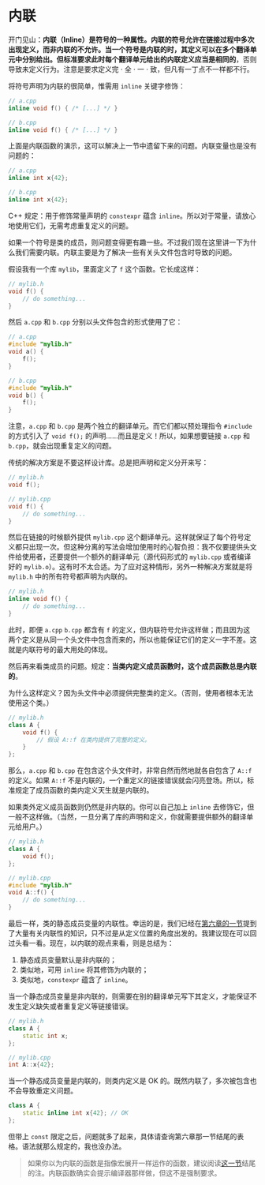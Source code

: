 # 内联

开门见山：**内联（Inline）**是符号的一种属性。内联的符号允许在链接过程中多次出现定义，而非内联的不允许。当一个符号是内联的时，其定义可以在多个翻译单元中分别给出。但标准要求此时**每个翻译单元给出的内联定义应当是相同的**，否则导致未定义行为。注意是要求定义完 · 全 · 一 · 致，但凡有一丁点不一样都不行。

将符号声明为内联的很简单，惟需用 `inline` 关键字修饰：
```cpp
// a.cpp
inline void f() { /* [...] */ }

// b.cpp
inline void f() { /* [...] */ }
```

上面是内联函数的演示，这可以解决上一节中遗留下来的问题。内联变量也是没有问题的：
```cpp
// a.cpp
inline int x{42};

// b.cpp
inline int x{42};
```
C++ 规定：用于修饰常量声明的 `constexpr` 蕴含 `inline`。所以对于常量，请放心地使用它们，无需考虑重复定义的问题。

如果一个符号是类的成员，则问题变得更有趣一些。不过我们现在这里讲一下为什么我们需要内联。内联主要是为了解决一些有关头文件包含时导致的问题。

假设我有一个库 `mylib`，里面定义了 `f` 这个函数。它长成这样：
```cpp
// mylib.h
void f() {
    // do something...
}
```

然后 `a.cpp` 和 `b.cpp` 分别以头文件包含的形式使用了它：
```cpp
// a.cpp
#include "mylib.h"
void a() {
    f();
}

// b.cpp
#include "mylib.h"
void b() {
    f();
}
```

注意，`a.cpp` 和 `b.cpp` 是两个独立的翻译单元。而它们都以预处理指令 `#include` 的方式引入了 `void f();` 的声明……而且是定义！所以，如果想要链接 `a.cpp` 和 `b.cpp`，就会出现重复定义的问题。

传统的解决方案是不要这样设计库。总是把声明和定义分开来写：
```cpp
// mylib.h
void f();

// mylib.cpp
void f() {
    // do something...
}
```
然后在链接的时候额外提供 `mylib.cpp` 这个翻译单元。这样就保证了每个符号定义都只出现一次。但这种分离的写法会增加使用时的心智负担：我不仅要提供头文件给使用者，还要提供一个额外的翻译单元（源代码形式的 `mylib.cpp` 或者编译好的 `mylib.o`）。这有时不太合适。为了应对这种情形，另外一种解决方案就是将 `mylib.h` 中的所有符号都声明为内联的。

```cpp
// mylib.h
inline void f() {
    // do something...
}
```

此时，即便 `a.cpp` `b.cpp` 都含有 `f` 的定义，但内联符号允许这样做；而且因为这两个定义是从同一个头文件中包含而来的，所以也能保证它们的定义一字不差。这就是内联符号的最大用处的体现。

然后再来看类成员的问题。规定：**当类内定义成员函数时，这个成员函数总是内联的**。

为什么这样定义？因为头文件中必须提供完整类的定义。（否则，使用者根本无法使用这个类。）
```cpp
// mylib.h
class A {
    void f() {
        // 假设 A::f 在类内提供了完整的定义。
    }
};
```

那么，`a.cpp` 和 `b.cpp` 在包含这个头文件时，非常自然而然地就各自包含了 `A::f` 的定义。如果 `A::f` 不是内联的，一个重定义的链接错误就会闪亮登场。所以，标准规定了成员函数的类内定义天生就是内联的。

如果类外定义成员函数则仍然是非内联的。你可以自己加上 `inline` 去修饰它，但一般不这样做。（当然，一旦分离了库的声明和定义，你就需要提供额外的翻译单元给用户。）
```cpp
// mylib.h
class A {
    void f();
};

// mylib.cpp
#include "mylib.h"
void A::f() {
    // do something...
}
```

最后一样，类的静态成员变量的内联性。幸运的是，我们已经在[第六章的一节](ch06/static_member)提到了大量有关内联性的知识，只不过是从定义位置的角度出发的。我建议现在可以回过头看一看。现在，以内联的观点来看，则是总结为：
1. 静态成员变量默认是非内联的；
2. 类似地，可用 `inline` 将其修饰为内联的；
3. 类似地，`constexpr` 蕴含了 `inline`。

当一个静态成员变量是非内联的，则需要在别的翻译单元写下其定义，才能保证不发生定义缺失或者重复定义等链接错误。
```cpp
// mylib.h
class A {
    static int x;
};

// mylib.cpp
int A::x{42};
```

当一个静态成员变量是内联的，则类内定义是 OK 的。既然内联了，多次被包含也不会导致重定义问题。
```cpp
class A {
    static inline int x{42}; // OK
};
```

但带上 `const` 限定之后，问题就多了起来，具体请查询第六章那一节结尾的表格。语法就那么规定的，我也没办法。

> 如果你以为内联的函数是指像宏展开一样运作的函数，建议阅读[这一节](ch06/noninline_member_function)结尾的注。内联函数确实会提示编译器那样做，但这不是强制要求。